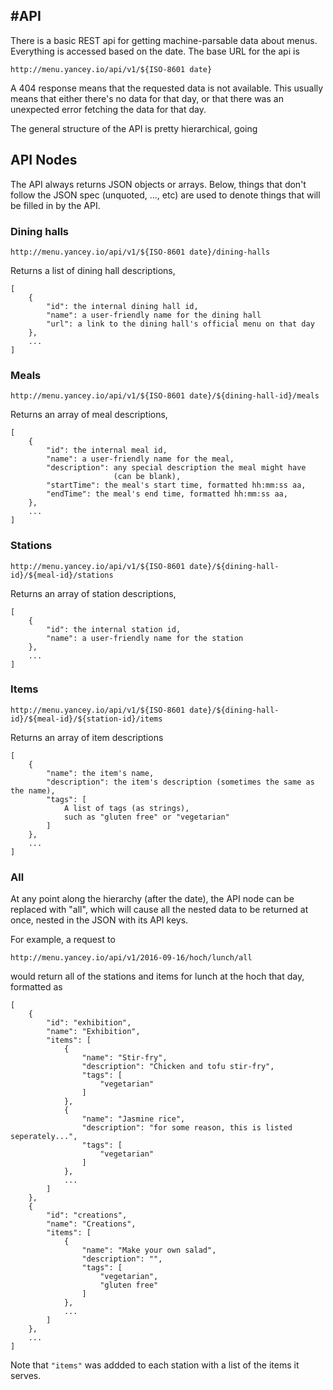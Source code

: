 #API
--------------------

There is a basic REST api for getting machine-parsable data about menus.
Everything is accessed based on the date.
The base URL for the api is

```
http://menu.yancey.io/api/v1/${ISO-8601 date}
```

A 404 response means that the requested data is not available.
This usually means that either there's no data for that day,
or that there was an unexpected error fetching the data for that day.

The general structure of the API is pretty hierarchical, going

## API Nodes

The API always returns JSON objects or arrays.
Below, things that don't follow the JSON spec (unquoted, ..., etc)
are used to denote things that will be filled in by the API.

<!-- (not necessarily true)
Replacing any of the URL parameters (denoted `${someting}`) except the date with
"all" will return a JSON object consisting of all of the options,
keyed by whatever they're keyed by in the API.
-->

### Dining halls
```
http://menu.yancey.io/api/v1/${ISO-8601 date}/dining-halls
```
Returns a list of dining hall descriptions,

```
[
	{
		"id": the internal dining hall id,
		"name": a user-friendly name for the dining hall
		"url": a link to the dining hall's official menu on that day
	},
	...
]
```

### Meals
```
http://menu.yancey.io/api/v1/${ISO-8601 date}/${dining-hall-id}/meals
```
Returns an array of meal descriptions,

```
[
	{
		"id": the internal meal id,
		"name": a user-friendly name for the meal,
		"description": any special description the meal might have
		               (can be blank),
		"startTime": the meal's start time, formatted hh:mm:ss aa,
		"endTime": the meal's end time, formatted hh:mm:ss aa,
	},
	...
]
```

### Stations

```
http://menu.yancey.io/api/v1/${ISO-8601 date}/${dining-hall-id}/${meal-id}/stations
```
Returns an array of station descriptions,

```
[
	{
		"id": the internal station id,
		"name": a user-friendly name for the station
	},
	...
]
```

### Items

```
http://menu.yancey.io/api/v1/${ISO-8601 date}/${dining-hall-id}/${meal-id}/${station-id}/items
```
Returns an array of item descriptions

```
[
	{
		"name": the item's name,
		"description": the item's description (sometimes the same as the name),
		"tags": [
			A list of tags (as strings),
			such as "gluten free" or "vegetarian"
		]
	},
	...
]
```
### All
At any point along the hierarchy (after the date), the API node can be replaced with "all", which will cause all the nested data to be returned at once, nested in the JSON with its API keys.

For example, a request to

```
http://menu.yancey.io/api/v1/2016-09-16/hoch/lunch/all
```
would return all of the stations and items for lunch at the hoch that day, formatted as

```
[
	{
		"id": "exhibition",
		"name": "Exhibition",
		"items": [
			{
				"name": "Stir-fry",
				"description": "Chicken and tofu stir-fry",
				"tags": [
					"vegetarian"
				]
			},
			{
				"name": "Jasmine rice",
				"description": "for some reason, this is listed seperately...",
				"tags": [
					"vegetarian"
				]
			},
			...
		]
	},
	{
		"id": "creations",
		"name": "Creations",
		"items": [
			{
				"name": "Make your own salad",
				"description": "",
				"tags": [
					"vegetarian",
					"gluten free"
				]
			},
			...
		]
	},
	...
]
```
Note that `"items"` was addded to each station with a list of the items it serves.
